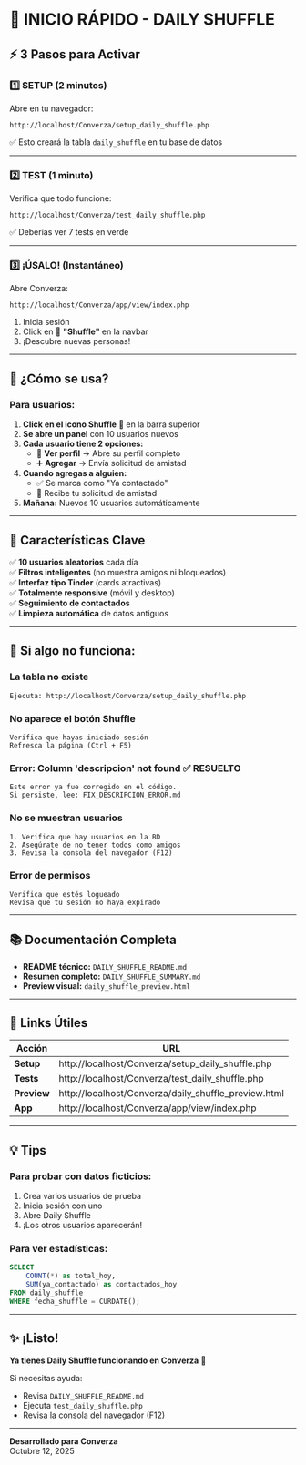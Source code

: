 # 🚀 INICIO RÁPIDO - DAILY SHUFFLE

## ⚡ 3 Pasos para Activar

### 1️⃣ SETUP (2 minutos)
Abre en tu navegador:
```
http://localhost/Converza/setup_daily_shuffle.php
```
✅ Esto creará la tabla `daily_shuffle` en tu base de datos

---

### 2️⃣ TEST (1 minuto)
Verifica que todo funcione:
```
http://localhost/Converza/test_daily_shuffle.php
```
✅ Deberías ver 7 tests en verde

---

### 3️⃣ ¡ÚSALO! (Instantáneo)
Abre Converza:
```
http://localhost/Converza/app/view/index.php
```
1. Inicia sesión
2. Click en 🔀 **"Shuffle"** en la navbar
3. ¡Descubre nuevas personas!

---

## 📱 ¿Cómo se usa?

### Para usuarios:
1. **Click en el icono Shuffle** 🔀 en la barra superior
2. **Se abre un panel** con 10 usuarios nuevos
3. **Cada usuario tiene 2 opciones:**
   - 👤 **Ver perfil** → Abre su perfil completo
   - ➕ **Agregar** → Envía solicitud de amistad
4. **Cuando agregas a alguien:**
   - ✅ Se marca como "Ya contactado"
   - 📨 Recibe tu solicitud de amistad
5. **Mañana:** Nuevos 10 usuarios automáticamente

---

## 🎯 Características Clave

✅ **10 usuarios aleatorios** cada día  
✅ **Filtros inteligentes** (no muestra amigos ni bloqueados)  
✅ **Interfaz tipo Tinder** (cards atractivas)  
✅ **Totalmente responsive** (móvil y desktop)  
✅ **Seguimiento de contactados**  
✅ **Limpieza automática** de datos antiguos  

---

## 🐛 Si algo no funciona:

### La tabla no existe
```
Ejecuta: http://localhost/Converza/setup_daily_shuffle.php
```

### No aparece el botón Shuffle
```
Verifica que hayas iniciado sesión
Refresca la página (Ctrl + F5)
```

### Error: Column 'descripcion' not found ✅ RESUELTO
```
Este error ya fue corregido en el código.
Si persiste, lee: FIX_DESCRIPCION_ERROR.md
```

### No se muestran usuarios
```
1. Verifica que hay usuarios en la BD
2. Asegúrate de no tener todos como amigos
3. Revisa la consola del navegador (F12)
```

### Error de permisos
```
Verifica que estés logueado
Revisa que tu sesión no haya expirado
```

---

## 📚 Documentación Completa

- **README técnico:** `DAILY_SHUFFLE_README.md`
- **Resumen completo:** `DAILY_SHUFFLE_SUMMARY.md`
- **Preview visual:** `daily_shuffle_preview.html`

---

## 🔗 Links Útiles

| Acción | URL |
|--------|-----|
| **Setup** | http://localhost/Converza/setup_daily_shuffle.php |
| **Tests** | http://localhost/Converza/test_daily_shuffle.php |
| **Preview** | http://localhost/Converza/daily_shuffle_preview.html |
| **App** | http://localhost/Converza/app/view/index.php |

---

## 💡 Tips

### Para probar con datos ficticios:
1. Crea varios usuarios de prueba
2. Inicia sesión con uno
3. Abre Daily Shuffle
4. ¡Los otros usuarios aparecerán!

### Para ver estadísticas:
```sql
SELECT 
    COUNT(*) as total_hoy,
    SUM(ya_contactado) as contactados_hoy
FROM daily_shuffle
WHERE fecha_shuffle = CURDATE();
```

---

## ✨ ¡Listo!

**Ya tienes Daily Shuffle funcionando en Converza** 🎉

Si necesitas ayuda:
- Revisa `DAILY_SHUFFLE_README.md`
- Ejecuta `test_daily_shuffle.php`
- Revisa la consola del navegador (F12)

---

**Desarrollado para Converza**  
Octubre 12, 2025
